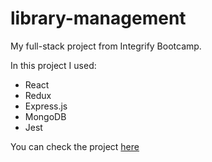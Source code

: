 # library-management
My full-stack project from Integrify Bootcamp.

In this project I used:
- React
- Redux
- Express.js
- MongoDB
- Jest

You can check the project [here](https://library-management-fsproject.vercel.app/)
